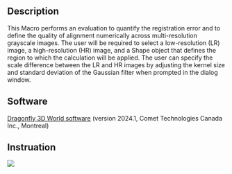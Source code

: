 ## Description
This Macro performs an evaluation to quantify the registration error and to define the quality of alignment numerically across multi-resolution grayscale images. The user will be required to select a low-resolution (LR) image, a high-resolution (HR) image, and a Shape object that defines the region to which the calculation will be applied. The user can specify the scale difference between the LR and HR images by adjusting the kernel size and standard deviation of the Gaussian filter when prompted in the dialog window.

## Software
[Dragonfly 3D World software](https://dragonfly.comet.tech/) (version 2024.1, Comet Technologies Canada Inc., Montreal)

## Instruation
![](Intruction.png)
